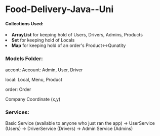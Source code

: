 # Food-Delivery-Java--Uni
<h4>Collections Used:</h4>

<li><b>ArrayList</b> for keeping hold of Users, Drivers, Admins, Products</li>
<li><b>Set</b> for keeping hold of Locals</li>
<li><b>Map</b> for keeping hold of an order's Product<->Qunatity</li>

<h3>Models Folder:</h3>
accont:
Account: Admin, User, Driver

local:
Local, Menu, Product

order:
Order

Company 
Coordinate (x,y)

<h3>Services:</h3>
Basic Service (available to anyone who just ran the app) -> UserService (Users)
                                                         -> DriverService (Drivers)
                                                         -> Admin Service (Admins)
